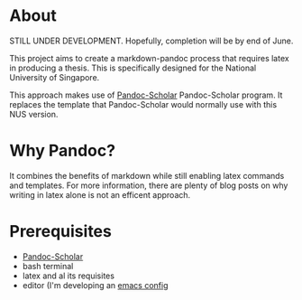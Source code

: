 About
=====

STILL UNDER DEVELOPMENT.  Hopefully, completion will be by end of June.


This project aims to create a markdown-pandoc process that requires latex in producing a thesis.
This is specifically designed for the National University of Singapore.

This approach makes use of [Pandoc-Scholar](https://github.com/pandoc-scholar/pandoc-scholar)  Pandoc-Scholar program.  It replaces the template that Pandoc-Scholar
would normally use with this NUS version.


Why Pandoc?
===========

It combines the benefits of markdown while still enabling latex commands and templates.  For more
information, there are plenty of blog posts on why writing in latex alone is not an efficent
approach.


Prerequisites
=============

 - [Pandoc-Scholar](https://github.com/pandoc-scholar/pandoc-scholar)
 - bash terminal
 - latex and al its requisites
 - editor (I'm developing an [emacs config](https://github.com/pandoc-scholar/pandoc-scholar) 
